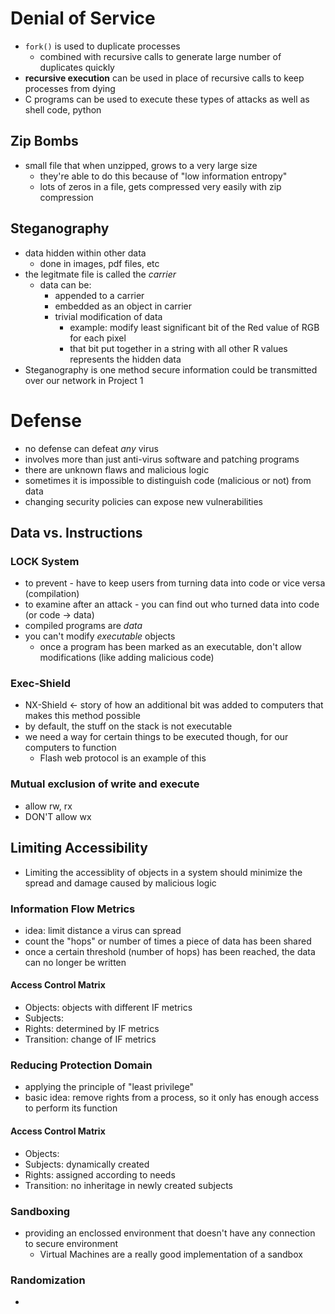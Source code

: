 # Denial of Service
* `fork()` is used to duplicate processes
  * combined with recursive calls to generate large number of duplicates quickly
* **recursive execution** can be used in place of recursive calls to keep processes from dying
* C programs can be used to execute these types of attacks as well as shell code, python

## Zip Bombs
* small file that when unzipped, grows to a very large size
  * they're able to do this because of "low information entropy"
  * lots of zeros in a file, gets compressed very easily with zip compression

## Steganography
* data hidden within other data
  * done in images, pdf files, etc
* the legitmate file is called the _carrier_
  * data can be:
    * appended to a carrier
    * embedded as an object in carrier
    * trivial modification of data  
      * example: modify least significant bit of the Red value of RGB for each pixel
      * that bit put together in a string with all other R values represents the hidden data
* Steganography is one method secure information could be transmitted over our network in Project 1

# Defense
* no defense can defeat _any_ virus
* involves more than just anti-virus software and patching programs
* there are unknown flaws and malicious logic
* sometimes it is impossible to distinguish code (malicious or not) from data
* changing security policies can expose new vulnerabilities

## Data vs. Instructions

### LOCK System
* to prevent - have to keep users from turning data into code or vice versa (compilation)
* to examine after an attack - you can find out who turned data into code (or code -> data)
* compiled programs are _data_
* you can't modify _executable_ objects
  * once a program has been marked as an executable, don't allow modifications (like adding malicious code)

### Exec-Shield
* NX-Shield <- story of how an additional bit was added to computers that makes this method possible
* by default, the stuff on the stack is not executable
* we need a way for certain things to be executed though, for our computers to function
  * Flash web protocol is an example of this

### Mutual exclusion of write and execute
* allow rw, rx
* DON'T allow wx

## Limiting Accessibility
* Limiting the accessiblity of objects in a system should minimize the spread and damage caused by malicious logic

### Information Flow Metrics
* idea: limit distance a virus can spread
* count the "hops" or number of times a piece of data has been shared
* once a certain threshold (number of hops) has been reached, the data can no longer be written

#### Access Control Matrix
* Objects: objects with different IF metrics
* Subjects:
* Rights: determined by IF metrics
* Transition: change of IF metrics

### Reducing Protection Domain
* applying the principle of "least privilege"
* basic idea: remove rights from a process, so it only has enough access to perform its function

#### Access Control Matrix
* Objects:
* Subjects: dynamically created
* Rights: assigned according to needs
* Transition: no inheritage in newly created subjects

### Sandboxing
* providing an enclossed environment that doesn't have any connection to secure environment
  * Virtual Machines are a really good implementation of a sandbox

### Randomization
* 